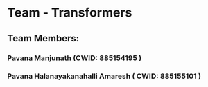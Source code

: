 # Team - Transformers
## Team Members:
### Pavana Manjunath (CWID: 885154195 )
### Pavana Halanayakanahalli Amaresh ( CWID: 885155101 )
